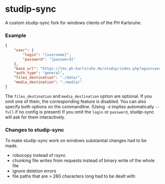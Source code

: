 # studip-sync

A custom studip-sync fork for windows clients of the PH Karlsruhe.

### Example

```json
{
    "user": {
        "login": "[username]",
        "password": "[password]"
    },
    "base_url": "https://lms.ph-karlsruhe.de/studip/index.php?again=yes",
    "auth_type": "general",
    "files_destination": "./data/",
    "media_destination": "./media/"
}


```

The `files_destination` and `media_destination` option are optional. If you omit one of them, the corresponding feature is disabled. You can also specify both options on the commandline. (Using `-d` implies automatically `--full` if no config is present)
If you omit the `login` or `password`, studip-sync will ask for them interactively.

### Changes to studip-sync
To make studip-sync work on windows substantial changes had to be made.
- robocopy instead of rsync
- chunking file writes from requests instead of binary write of the whole file
- ignore deletion errors
- file paths that are > 280 characters long had to be dealt with
